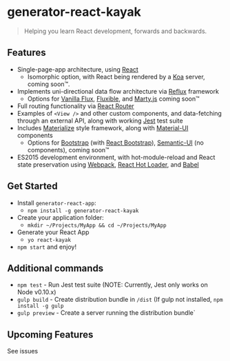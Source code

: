 # generator-react-kayak

> Helping you learn React development, forwards and backwards.

## Features
- Single-page-app architecture, using [React](https://facebook.github.io/react/)
  - Isomorphic option, with React being rendered by a [Koa](http://koajs.com/) server, coming soon™.
- Implements uni-directional data flow architecture via [Reflux](https://github.com/spoike/refluxjs) framework
  - Options for [Vanilla Flux](https://facebook.github.io/flux/), [Fluxible](http://fluxible.io/), and [Marty.js](http://martyjs.org/) coming soon™
- Full routing functionality via [React Router](https://github.com/rackt/react-router)
- Examples of `<View />` and other custom components, and data-fetching through an external API, along with working [Jest](https://facebook.github.io/jest/) test suite
- Includes [Materialize](http://materializecss.com/) style framework, along with [Material-UI](http://material-ui.com/) components
  - Options for [Bootstrap](http://getbootstrap.com/) (with [React Bootstrap](http://react-bootstrap.github.io/)), [Semantic-UI](http://semantic-ui.com/) (no components), coming soon™
- ES2015 development environment, with hot-module-reload and React state preservation using [Webpack](http://webpack.github.io/docs/webpack-dev-server.html), [React Hot Loader](https://gaearon.github.io/react-hot-loader/), and [Babel](https://babeljs.io/)

## Get Started
- Install `generator-react-app`:
  - `npm install -g generator-react-kayak`
- Create your application folder:
  - `mkdir ~/Projects/MyApp && cd ~/Projects/MyApp`
- Generate your React App
  - `yo react-kayak`
- `npm start` and enjoy!

## Additional commands
- `npm test` - Run Jest test suite (NOTE: Currently, Jest only works on Node v0.10.x)
- `gulp build` - Create distribution bundle in `/dist` (If gulp not installed, `npm install -g gulp`
- `gulp preview` - Create a server running the distribution bundle`

## Upcoming Features
See issues
